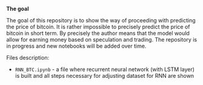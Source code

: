 __The goal__

The goal of this repository is to show the way of proceeding with predicting the price of bitcoin.
It is rather impossible to precisely predict the price of bitcoin in short term. By precisely the author means that 
the model would allow for earning money based on speculation and trading. The repository is in progress and new notebooks will be added over time.

Files description:
- `RNN_BTC.ipynb` - a file where recurrent neural network (with LSTM layer) is built and all steps necessary for adjusting dataset for RNN are shown
